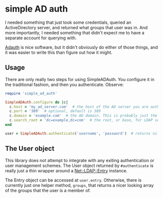 simple AD auth
==============

I needed something that just took some credentials, queried an ActiveDirectory server, and returned what groups that user was in.
And more importantly, I needed something that didn't expect me to have a separate account for querying with.

[Adauth](https://github.com/Arcath/Adauth) is nice software, but it didn't obviously do either of those things,
and it was easier to write this than figure out how it might.

Usage
-----

There are only really two steps for using SimpleADAuth.
You configure it in the traditional fashion, and then you authenticate.
Observe:

```ruby
require 'simple_ad_auth'

SimpleADAuth.configure do |c|
  c.host = 'my_ad_server.com'  # the host of the AD server you are authenticating against
  c.port = '389'  # optional, default is 389
  c.domain = 'example.com'  # the AD domain. This is probably just the part after @ in your email address.
  c.search_root = 'dc=example,dc=com'  # the root, or base, for LDAP searching.
end

user = SimpleADAuth.authenticate('username', 'password')  # returns nil if the credentials are wrong, otherwise a SimpleADAuth::User instance
```

The User object
---------------

This library does not attempt to integrate with any exiting authentication or user management schemes.
The User object returned by `#authenticate` is really just a thin wrapper around a [Net::LDAP::Entry](http://net-ldap.rubyforge.org/Net/LDAP/Entry.html) instance.

The Entry object can be accessed at `user.entry`.
Otherwise, there is currently just one helper method, `groups`, that returns a nicer looking array of the groups that the user is a member of.
